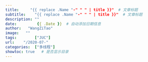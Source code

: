 ```yaml
---
title:     "{{ replace .Name "-" " " | title }}"  # 文章标题
subtitle:    "{{ replace .Name "-" " " | title }}"  # 文章标题
description: ""
date:         {{ .Date }}  # 自动添加日期信息
author:   "WangZiTao"
image:   ""
tags:        ["JUC"]
url:    "/2020-07-"
categories:  ["多线程"]
showtoc: true   # 是否显示目录
---
```

